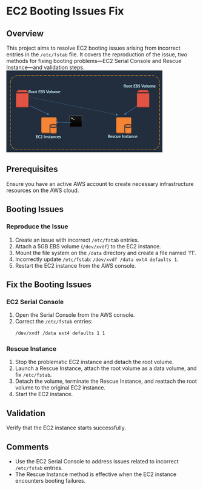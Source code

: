 # EC2 Booting Issues Fix

## Overview

This project aims to resolve EC2 booting issues arising from incorrect entries in the `/etc/fstab` file. It covers the reproduction of the issue, two methods for fixing booting problems—EC2 Serial Console and Rescue Instance—and validation steps.
![main image](resources/main.png)
## Prerequisites

Ensure you have an active AWS account to create necessary infrastructure resources on the AWS cloud.

## Booting Issues

### Reproduce the Issue

1. Create an issue with incorrect `/etc/fstab` entries.
2. Attach a 5GB EBS volume (`/dev/xvdf`) to the EC2 instance.
3. Mount the file system on the `/data` directory and create a file named 'f1'.
4. Incorrectly update `/etc/fstab`: `/dev/xvdf /data ext4 defaults 1`.
5. Restart the EC2 instance from the AWS console.

## Fix the Booting Issues

### EC2 Serial Console

1. Open the Serial Console from the AWS console.
2. Correct the `/etc/fstab` entries:
    ```bash
    /dev/xvdf /data ext4 defaults 1 1
    ```

### Rescue Instance

1. Stop the problematic EC2 instance and detach the root volume.
2. Launch a Rescue Instance, attach the root volume as a data volume, and fix `/etc/fstab`.
3. Detach the volume, terminate the Rescue Instance, and reattach the root volume to the original EC2 instance.
4. Start the EC2 instance.

## Validation

Verify that the EC2 instance starts successfully.

## Comments

- Use the EC2 Serial Console to address issues related to incorrect `/etc/fstab` entries.
- The Rescue Instance method is effective when the EC2 instance encounters booting failures.
